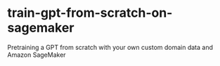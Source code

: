# train-gpt-from-scratch-on-sagemaker
Pretraining a GPT from scratch with your own custom domain data and Amazon SageMaker
